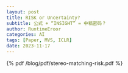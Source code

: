 ```yaml
---
layout: post
title: RISK or Uncertainty?
subtitle: 公式 + “INSIGHT” = 中稿密码？
author: RuntimeEroor
categories: AI
tags: [Paper, MVS, ICLR] 
date: 2023-11-17
---
```

{% pdf /blog/pdf/stereo-matching-risk.pdf %}
